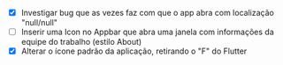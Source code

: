 - [X] Investigar bug que as vezes faz com que o app abra com localização "null/null"
- [ ] Inserir uma Icon no Appbar que abra uma janela com informações da equipe do trabalho (estilo About)
- [X] Alterar o ícone padrão da aplicação, retirando o "F" do Flutter